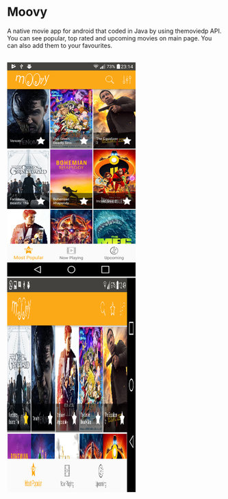 # Moovy
<p>A native movie app for android that coded in Java by using themoviedp API.
You can see popular, top rated and upcoming movies on main page. You can also add them to your favourites.</p>
<br>
<img src="https://github.com/Haticenuragba/Moovy/blob/master/secreenshots/overview.png" width="300" height="500">
<img src="https://github.com/Haticenuragba/Moovy/blob/master/secreenshots/landscape.png" width="300" height="500">
